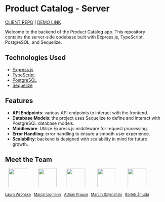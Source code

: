 # Product Catalog - Server

[CLIENT REPO](https://github.com/PL-FE-SEP23-REACTivation/product-catalog)
|
[DEMO LINK](https://reactivation.onrender.com/)

Welcome to the backend of the Product Catalog app. This repository contains the server-side codebase built with Express.js, TypeScript, PostgreSQL, and Sequelize.

## Technologies Used

- [Express.js](https://expressjs.com/)
- [TypeScript](https://www.typescriptlang.org/)
- [PostgreSQL](https://www.postgresql.org/)
- [Sequelize](https://sequelize.org/)

## Features

- **API Endpoints**: various API endpoints to interact with the frontend.
- **Database Models**: the project uses Sequelize to define and interact with PostgreSQL database models.
- **Middleware**: Utilize Express.js middleware for request processing.
- **Error Handling**: error handling to ensure a smooth user experience.
- **Scalability**: backend is designed with scalability in mind for future growth.

## Meet the Team

<div style="display: flex; flex-dircetion: row; gap: 10px; flex-wrap: wrap">

<div style="display: flex; flex-direction: column; align-items: center; margin-bottom: 5px;">
<img src="https://github.com/zaura333.png" width="60px;"/><br /><sub><a href="https://github.com/zaura333">Laura Wrońska</a></sub>
</div>

<div style="display: flex; flex-direction: column; align-items: center; margin-bottom: 5px;">
<img src="https://github.com/MarcinLigmann.png" width="60px;"/><br /><sub><a href="https://github.com/MarcinLigmann">Marcin Ligmann</a></sub>
</div>

<div style="display: flex; flex-direction: column; align-items: center; margin-bottom: 5px;">
<img src="https://github.com/adrian200002.png" width="60px;"/><br /><sub><a href="https://github.com/adrian200002">Adrian Krause</a></sub>
</div>

<div style="display: flex; flex-direction: column; align-items: center; margin-bottom: 5px;">
<img src="https://github.com/szymanski-marcin.png" width="60px;"/><br /><sub><a href="https://github.com/szymanski-marcin">Marcin Szymański</a></sub>
</div>

<div style="display: flex; flex-direction: column; align-items: center; margin-bottom: 5px;">
<img src="https://github.com/bertsu02.png" width="60px;"/><br /><sub><a href="https://github.com/bertsu02">Bartek Żmuda</a></sub>
</div>
</div>
